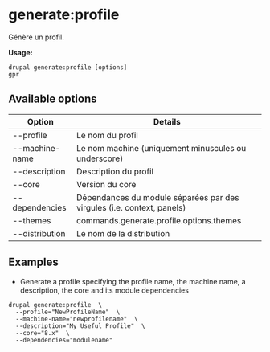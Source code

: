 # generate:profile
Génère un profil.

**Usage:**
```
drupal generate:profile [options]
gpr
```

## Available options
Option | Details
-------|-------------
--profile | Le nom du profil
--machine-name | Le nom machine (uniquement minuscules ou underscore)
--description | Description du profil
--core | Version du core
--dependencies | Dépendances du module séparées par des virgules (i.e. context, panels)
--themes | commands.generate.profile.options.themes
--distribution | Le nom de la distribution

## Examples
* Generate a profile specifying the profile name, the machine name, a description, the core and its module dependencies
```
drupal generate:profile  \
  --profile="NewProfileName"  \
  --machine-name="newprofilename"  \
  --description="My Useful Profile"  \
  --core="8.x"  \
  --dependencies="modulename"
```
